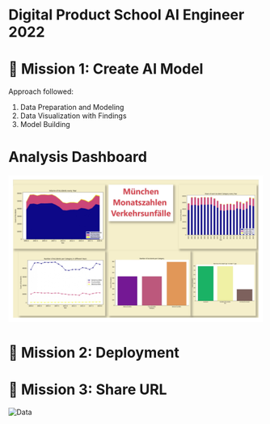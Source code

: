 # Digital Product School AI Engineer 2022

# 🚀 Mission 1: Create AI Model

Approach followed:

1. Data Preparation and Modeling
2. Data Visualization with Findings
3. Model Building

Analysis Dashboard
=======================

![](https://github.com/ranjiGT/DPS-AI-Engineer-2022/blob/dev/plots/Dashboard_page-0001.jpg)


# 🚀 Mission 2: Deployment

# 🚀 Mission 3: Share URL

![Data](https://opendata.muenchen.de/dataset/monatszahlen-verkehrsunfaelle/resource/40094bd6-f82d-4979-949b-26c8dc00b9a7)
